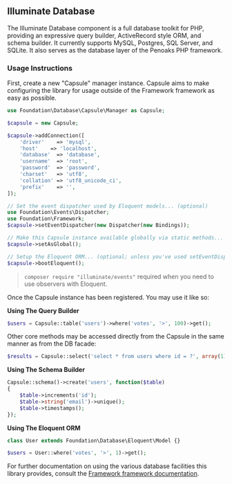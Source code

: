 ## Illuminate Database

The Illuminate Database component is a full database toolkit for PHP, providing an expressive query builder, ActiveRecord style ORM, and schema builder. It currently supports MySQL, Postgres, SQL Server, and SQLite. It also serves as the database layer of the Penoaks PHP framework.

### Usage Instructions

First, create a new "Capsule" manager instance. Capsule aims to make configuring the library for usage outside of the Framework framework as easy as possible.

```PHP
use Foundation\Database\Capsule\Manager as Capsule;

$capsule = new Capsule;

$capsule->addConnection([
	'driver'	=> 'mysql',
	'host'	  => 'localhost',
	'database'  => 'database',
	'username'  => 'root',
	'password'  => 'password',
	'charset'   => 'utf8',
	'collation' => 'utf8_unicode_ci',
	'prefix'	=> '',
]);

// Set the event dispatcher used by Eloquent models... (optional)
use Foundation\Events\Dispatcher;
use Foundation\Framework;
$capsule->setEventDispatcher(new Dispatcher(new Bindings));

// Make this Capsule instance available globally via static methods... (optional)
$capsule->setAsGlobal();

// Setup the Eloquent ORM... (optional; unless you've used setEventDispatcher())
$capsule->bootEloquent();
```

> `composer require "illuminate/events"` required when you need to use observers with Eloquent.

Once the Capsule instance has been registered. You may use it like so:

**Using The Query Builder**

```PHP
$users = Capsule::table('users')->where('votes', '>', 100)->get();
```
Other core methods may be accessed directly from the Capsule in the same manner as from the DB facade:
```PHP
$results = Capsule::select('select * from users where id = ?', array(1));
```

**Using The Schema Builder**

```PHP
Capsule::schema()->create('users', function($table)
{
	$table->increments('id');
	$table->string('email')->unique();
	$table->timestamps();
});
```

**Using The Eloquent ORM**

```PHP
class User extends Foundation\Database\Eloquent\Model {}

$users = User::where('votes', '>', 1)->get();
```

For further documentation on using the various database facilities this library provides, consult the [Framework framework documentation](http://framework.com/docs).
